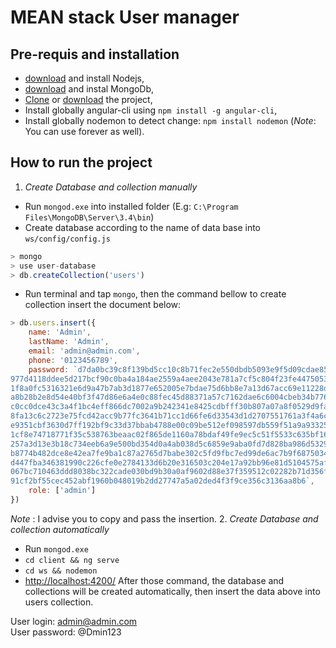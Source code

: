 # MEAN stack User manager

## Pre-requis and installation
* [download](https://nodejs.org/en/download/) and install Nodejs,
* [download](https://www.mongodb.com/download-center#community) and instal MongoDb,
* [Clone](https://github.com/radonirinamaminiaina/mean-stack-user-tut.git) or [download](https://github.com/radonirinamaminiaina/mean-stack-user-tut/archive/trunk.zip) the project,
* Install globally angular-cli using `npm install -g angular-cli`,
* Install globally nodemon to detect change: `npm install nodemon` (*Note*: You can use forever as well).

## How to run the project
1. *Create Database and collection manually*
* Run `mongod.exe` into installed folder (E.g: `C:\Program Files\MongoDB\Server\3.4\bin`)
* Create database according to the name of data base into `ws/config/config.js`
```javascript
> mongo
> use user-database
> db.createCollection('users')
```
* Run terminal and tap `mongo`, then the command bellow to create collection insert the document below:
```javascript
> db.users.insert({
    name: 'Admin',
    lastName: 'Admin',
    email: 'admin@admin.com',
    phone: '0123456789',
    password: `d7da0bc39c8f139bd5cc10c8b71fec2e550dbdb5093e9f5d09cdae85bfafaab2d40d79a7a1a0fc
977d4118ddee5d217bcf90c0ba4a184ae2559a4aee2043e781a7cf5c804f23fe44750532a8eb7077
1f8a0fc5316321e6d9a47b7ab3d1877e652005e7bdae75d6bb8e7a13d67acc69e11228dcf569d521
a8b28b2e8d54e40bf3f47d86e6a4e0c88fec45d88371a57c7162dae6c6004cbeb34b77679e70fd1a
c0cc0dce43c3a4f1bc4eff866dc7002a9b242341e8425cdbfff30b807a07a8f0529d9fa46c8b5426
8fa13c6c2723e75fcd42acc9b77fc3641b71cc1d66fe6d33543d1d2707551761a3f4a6c1bfaf20e3
e9351cbf3630d7ff192bf9c33d37bbab4788e00c09be512ef098597db559f51a9a933251bc8e9342
1cf8e74718771f35c538763beaac02f865de1160a78bdaf49fe9ec5c51f5533c635bf163d913ff56
257a3d13e3b18c734eeb6a9e500bd354d0a4ab038d5c6859e9aba0fd7d828ba986d532938bf60a65
b8774b482dce8e42ea7fe9ba1c87a2765d7babe302c5fd9fbc7ed99de6ac7b9f68750348473a5eaf
d447fba346381990c226cfe0e2784133d6b20e316503c204e17a92bb96e81d5104575af56f9f000e
067bc710463ddd8038bc322cade030bd9b30a0af9602d88e37f359512c02282b71d356f7c083636e
91cf2bf55cec452abf1960b048019b2dd27747a5a02ded4f3f9ce356c3136aa8b6`,
    role: ['admin']
})
```
*Note* : I advise you to copy and pass the insertion.
2. *Create Database and collection automatically*
* Run `mongod.exe`
* `cd client && ng serve`
* `cd ws && nodemon`
* [http://localhost:4200/](http://localhost:4200/)
After those command, the database and collections will be created automatically, then insert the data above into users collection.

User login: admin@admin.com <br/>
User password: @Dmin123
